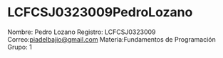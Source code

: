 # LCFCSJ0323009PedroLozano
Nombre: Pedro Lozano
Registro: LCFCSJ0323009
Correo:piadelbajio@gmail.com
Materia:Fundamentos de Programación
Grupo: 1


